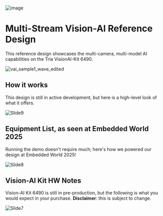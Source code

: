 ![image](https://github.com/user-attachments/assets/7117af53-3e5a-4fbb-9638-94e3e513269e)
# Multi-Stream Vision-AI Reference Design

This reference design showcases the multi-camera, multi-model AI capabilities on the Tria VisionAI-Kit 6490.

![vai_sample1_wave_edited](https://github.com/user-attachments/assets/8f4f451c-39e9-40a5-98fb-a428ed6d7152)

## How it works

This design is still in active development, but here is a high-level look of what it offers.

![Slide9](https://github.com/user-attachments/assets/c1c6d54a-7cb9-438e-8bd9-0e5b8588bf13)


## Equipment List, as seen at Embedded World 2025

Running the demo doesn't require much; here's how we powered our design at Embedded World 2025!

![Slide8](https://github.com/user-attachments/assets/34cb25cc-2648-46ce-92db-623024d78d81)


## Vision-AI Kit HW Notes

Vision-AI Kit 6490 is still in pre-production, but the following is what you would expect in your purchase. **Disclaimer**: this is subject to change.

![Slide7](https://github.com/user-attachments/assets/8eca6561-6d67-4b09-b142-41cce7c09ac5)
